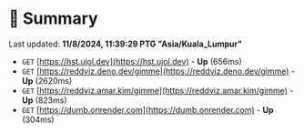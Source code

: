 # 📖 Summary
Last updated: **11/8/2024, 11:39:29 PTG "Asia/Kuala_Lumpur"**

- `GET` [https://hst.ujol.dev](https://hst.ujol.dev) - **Up** (656ms)
- `GET` [https://reddviz.deno.dev/gimme](https://reddviz.deno.dev/gimme) - **Up** (2620ms)
- `GET` [https://reddviz.amar.kim/gimme](https://reddviz.amar.kim/gimme) - **Up** (823ms)
- `GET` [https://dumb.onrender.com](https://dumb.onrender.com) - **Up** (304ms)
